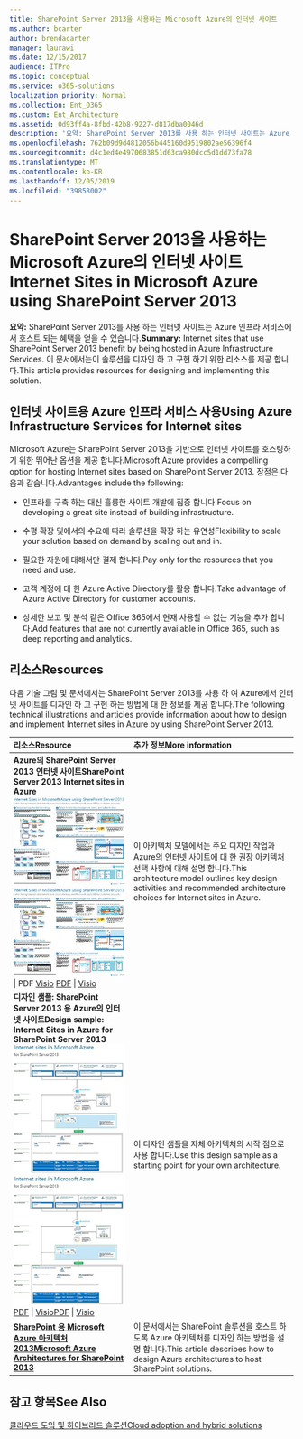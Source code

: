 ```yaml
---
title: SharePoint Server 2013을 사용하는 Microsoft Azure의 인터넷 사이트
ms.author: bcarter
author: brendacarter
manager: laurawi
ms.date: 12/15/2017
audience: ITPro
ms.topic: conceptual
ms.service: o365-solutions
localization_priority: Normal
ms.collection: Ent_O365
ms.custom: Ent_Architecture
ms.assetid: 0d93ff4a-8fbd-42b8-9227-d817dba0046d
description: '요약: SharePoint Server 2013를 사용 하는 인터넷 사이트는 Azure 인프라 서비스에서 호스트 되는 이점을 활용할 수 있습니다. 이 문서에서는이 솔루션을 디자인 하 고 구현 하기 위한 리소스를 제공 합니다.'
ms.openlocfilehash: 762b09d9d4812056b445160d9519802ae56396f4
ms.sourcegitcommit: d4c1ed4e4970683851d63ca980dcc5d1dd73fa78
ms.translationtype: MT
ms.contentlocale: ko-KR
ms.lasthandoff: 12/05/2019
ms.locfileid: "39858002"
---
```

# <a name="internet-sites-in-microsoft-azure-using-sharepoint-server-2013"></a><span data-ttu-id="f924f-104">SharePoint Server 2013을 사용하는 Microsoft Azure의 인터넷 사이트</span><span class="sxs-lookup"><span data-stu-id="f924f-104">Internet Sites in Microsoft Azure using SharePoint Server 2013</span></span>

 <span data-ttu-id="f924f-105">**요약:** SharePoint Server 2013를 사용 하는 인터넷 사이트는 Azure 인프라 서비스에서 호스트 되는 혜택을 얻을 수 있습니다.</span><span class="sxs-lookup"><span data-stu-id="f924f-105">**Summary:** Internet sites that use SharePoint Server 2013 benefit by being hosted in Azure Infrastructure Services.</span></span> <span data-ttu-id="f924f-106">이 문서에서는이 솔루션을 디자인 하 고 구현 하기 위한 리소스를 제공 합니다.</span><span class="sxs-lookup"><span data-stu-id="f924f-106">This article provides resources for designing and implementing this solution.</span></span>
  
## <a name="using-azure-infrastructure-services-for-internet-sites"></a><span data-ttu-id="f924f-107">인터넷 사이트용 Azure 인프라 서비스 사용</span><span class="sxs-lookup"><span data-stu-id="f924f-107">Using Azure Infrastructure Services for Internet sites</span></span>

<span data-ttu-id="f924f-108">Microsoft Azure는 SharePoint Server 2013을 기반으로 인터넷 사이트를 호스팅하기 위한 뛰어난 옵션을 제공 합니다.</span><span class="sxs-lookup"><span data-stu-id="f924f-108">Microsoft Azure provides a compelling option for hosting Internet sites based on SharePoint Server 2013.</span></span> <span data-ttu-id="f924f-109">장점은 다음과 같습니다.</span><span class="sxs-lookup"><span data-stu-id="f924f-109">Advantages include the following:</span></span>
  
- <span data-ttu-id="f924f-110">인프라를 구축 하는 대신 훌륭한 사이트 개발에 집중 합니다.</span><span class="sxs-lookup"><span data-stu-id="f924f-110">Focus on developing a great site instead of building infrastructure.</span></span>
    
- <span data-ttu-id="f924f-111">수평 확장 및에서의 수요에 따라 솔루션을 확장 하는 유연성</span><span class="sxs-lookup"><span data-stu-id="f924f-111">Flexibility to scale your solution based on demand by scaling out and in.</span></span>
    
- <span data-ttu-id="f924f-112">필요한 자원에 대해서만 결제 합니다.</span><span class="sxs-lookup"><span data-stu-id="f924f-112">Pay only for the resources that you need and use.</span></span>
    
- <span data-ttu-id="f924f-113">고객 계정에 대 한 Azure Active Directory를 활용 합니다.</span><span class="sxs-lookup"><span data-stu-id="f924f-113">Take advantage of Azure Active Directory for customer accounts.</span></span>
    
- <span data-ttu-id="f924f-114">상세한 보고 및 분석 같은 Office 365에서 현재 사용할 수 없는 기능을 추가 합니다.</span><span class="sxs-lookup"><span data-stu-id="f924f-114">Add features that are not currently available in Office 365, such as deep reporting and analytics.</span></span>
    
## <a name="resources"></a><span data-ttu-id="f924f-115">리소스</span><span class="sxs-lookup"><span data-stu-id="f924f-115">Resources</span></span>

<span data-ttu-id="f924f-116">다음 기술 그림 및 문서에서는 SharePoint Server 2013를 사용 하 여 Azure에서 인터넷 사이트를 디자인 하 고 구현 하는 방법에 대 한 정보를 제공 합니다.</span><span class="sxs-lookup"><span data-stu-id="f924f-116">The following technical illustrations and articles provide information about how to design and implement Internet sites in Azure by using SharePoint Server 2013.</span></span>
  
|<span data-ttu-id="f924f-117">**리소스**</span><span class="sxs-lookup"><span data-stu-id="f924f-117">**Resource**</span></span>|<span data-ttu-id="f924f-118">**추가 정보**</span><span class="sxs-lookup"><span data-stu-id="f924f-118">**More information**</span></span>|
|:-----|:-----|
|<span data-ttu-id="f924f-119">**Azure의 SharePoint Server 2013 인터넷 사이트**</span><span class="sxs-lookup"><span data-stu-id="f924f-119">**SharePoint Server 2013 Internet sites in Azure**</span></span> <br/> <span data-ttu-id="f924f-120">[![SharePoint를 사용한 Azure의 인터넷 사이트 이미지](media/MS-AZ-SPInternetSites.jpg)          ](https://go.microsoft.com/fwlink/p/?LinkId=392552)</span><span class="sxs-lookup"><span data-stu-id="f924f-120">[![Image of Internet sites in Azure using SharePoint](media/MS-AZ-SPInternetSites.jpg)          ](https://go.microsoft.com/fwlink/p/?LinkId=392552)</span></span> <br/> <span data-ttu-id="f924f-121">[](https://go.microsoft.com/fwlink/p/?LinkId=392552)\| PDF [           ](https://go.microsoft.com/fwlink/p/?LinkId=392551) [Visio](https://go.microsoft.com/fwlink/p/?LinkId=392551)  </span><span class="sxs-lookup"><span data-stu-id="f924f-121">[PDF](https://go.microsoft.com/fwlink/p/?LinkId=392552)  \| [          ](https://go.microsoft.com/fwlink/p/?LinkId=392551)[Visio](https://go.microsoft.com/fwlink/p/?LinkId=392551)</span></span> <br/> |<span data-ttu-id="f924f-122">이 아키텍처 모델에서는 주요 디자인 작업과 Azure의 인터넷 사이트에 대 한 권장 아키텍처 선택 사항에 대해 설명 합니다.</span><span class="sxs-lookup"><span data-stu-id="f924f-122">This architecture model outlines key design activities and recommended architecture choices for Internet sites in Azure.</span></span>  <br/> |
|<span data-ttu-id="f924f-123">**디자인 샘플: SharePoint Server 2013 용 Azure의 인터넷 사이트**</span><span class="sxs-lookup"><span data-stu-id="f924f-123">**Design sample: Internet Sites in Azure for SharePoint Server 2013**</span></span> <br/> <span data-ttu-id="f924f-124">[![디자인 샘플 이미지: SharePoint 2013용 Microsoft Azure의 인터넷 사이트](media/MS-AZ-InternetSitesDesignSample.jpg)          ](https://go.microsoft.com/fwlink/p/?LinkId=392549)</span><span class="sxs-lookup"><span data-stu-id="f924f-124">[![Image of the Design sample: Internet sites in Microsoft Azure for SharePoint 2013](media/MS-AZ-InternetSitesDesignSample.jpg)          ](https://go.microsoft.com/fwlink/p/?LinkId=392549)</span></span> <br/> <span data-ttu-id="f924f-125">[PDF](https://go.microsoft.com/fwlink/p/?LinkId=392549)  \| [Visio](https://go.microsoft.com/fwlink/p/?LinkId=392548)</span><span class="sxs-lookup"><span data-stu-id="f924f-125">[PDF](https://go.microsoft.com/fwlink/p/?LinkId=392549)  \| [Visio](https://go.microsoft.com/fwlink/p/?LinkId=392548)</span></span> <br/> |<span data-ttu-id="f924f-126">이 디자인 샘플을 자체 아키텍처의 시작 점으로 사용 합니다.</span><span class="sxs-lookup"><span data-stu-id="f924f-126">Use this design sample as a starting point for your own architecture.</span></span>  <br/> |
|<span data-ttu-id="f924f-127">**[SharePoint 용 Microsoft Azure 아키텍처 2013](microsoft-azure-architectures-for-sharepoint-2013.md)**</span><span class="sxs-lookup"><span data-stu-id="f924f-127">**[Microsoft Azure Architectures for SharePoint 2013](microsoft-azure-architectures-for-sharepoint-2013.md)**</span></span> <br/> |<span data-ttu-id="f924f-128">이 문서에서는 SharePoint 솔루션을 호스트 하도록 Azure 아키텍처를 디자인 하는 방법을 설명 합니다.</span><span class="sxs-lookup"><span data-stu-id="f924f-128">This article describes how to design Azure architectures to host SharePoint solutions.</span></span>  <br/> |

## <a name="see-also"></a><span data-ttu-id="f924f-129">참고 항목</span><span class="sxs-lookup"><span data-stu-id="f924f-129">See Also</span></span>

[<span data-ttu-id="f924f-130">클라우드 도입 및 하이브리드 솔루션</span><span class="sxs-lookup"><span data-stu-id="f924f-130">Cloud adoption and hybrid solutions</span></span>](cloud-adoption-and-hybrid-solutions.md)




